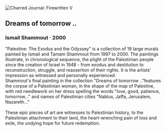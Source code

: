 <div class="artwork-of-the-day">
  <div class="container">
    <div class="img-wrapper">
      <img
        src="https://uploads6.wikiart.org/00280/images/shammout-self-port/ahlam-alghad.jpg!Large.jpg"
        alt="Charred Journal: Firewritten V" />
    </div>
    <div class="artwork-detail">
      <div class="artwork-origin"> 
        <h2 class="artwork-name">Dreams of tomorrow ..</h2>
        <h3 class="artist">
          Ismail Shammout
                    ·  2000
        </h3>
      </div>
      <p class="description">
        <span class="artwork-description-text ng-binding" ng-bind-html="viewModel.ArtworkOfTheDay.Description | unsafe">"Palestine: The Exodus and the Odyssey" is a collection of 19 large murals painted by Ismail and Tamam Shammout from 1997 to 2000. The paintings illustrate, in chronological sequence, the plight of the Palestinian people since the creation of Israel in 1948 - from exodus and destitution to reconstruction, struggle, and reassertion of their rights. It is the artists' impression as witnessed and personally experienced.<br>Shammout's final painting in the collection "Dreams of tomorrow .."features the corpse of a Palestinian woman, in the shape of the map of Palestine, with red needlework on her dress spelling the words "love, good, patience, tomorrow…" and names of Palestinian cities "Nablus, Jaffa, Jerusalem, Nazareth…"<br><br>These epic pieces of art are witnesses to Palestinian history, to the Palestinian attachment to their land, the heart-wrenching pain of loss and exile, the undying hope for future redemption.</span>
                        <div class="text-shadow-container" ng-show="showShadow" style=""></div>
      </p>
    </div>
  </div>

</div>

